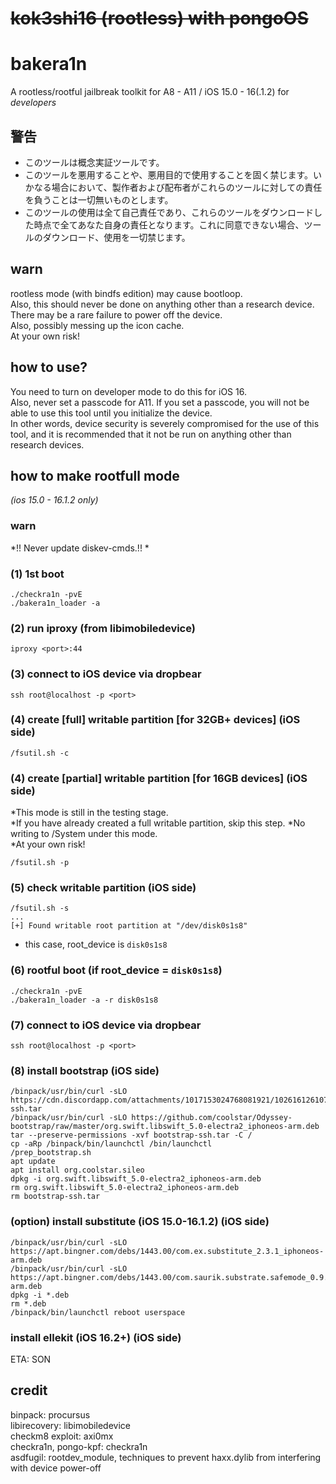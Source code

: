 # ~~kok3shi16 (rootless) with pongoOS~~
# bakera1n

A rootless/rootful jailbreak toolkit for A8 - A11 / iOS 15.0 - 16(.1.2) for *developers*


## 警告  
- このツールは概念実証ツールです。  
- このツールを悪用することや、悪用目的で使用することを固く禁じます。いかなる場合において、製作者および配布者がこれらのツールに対しての責任を負うことは一切無いものとします。  
- このツールの使用は全て自己責任であり、これらのツールをダウンロードした時点で全てあなた自身の責任となります。これに同意できない場合、ツールのダウンロード、使用を一切禁じます。  


## warn
rootless mode (with bindfs edition) may cause bootloop.  
Also, this should never be done on anything other than a research device.  
There may be a rare failure to power off the device.  
Also, possibly messing up the icon cache.  
At your own risk!  


## how to use?
You need to turn on developer mode to do this for iOS 16.  
Also, never set a passcode for A11. If you set a passcode, you will not be able to use this tool until you initialize the device.  
In other words, device security is severely compromised for the use of this tool, and it is recommended that it not be run on anything other than research devices.  


## how to make rootfull mode  
*(ios 15.0 - 16.1.2 only)*  

### warn  
*!! Never update diskev-cmds.!! *  

### (1) 1st boot
```
./checkra1n -pvE
./bakera1n_loader -a
```

### (2) run iproxy (from libimobiledevice)
```
iproxy <port>:44
```

### (3) connect to iOS device via dropbear
```
ssh root@localhost -p <port>
```

### (4) create [full] writable partition [for 32GB+ devices] (iOS side)  
```
/fsutil.sh -c
```

### (4) create [partial] writable partition [for 16GB devices] (iOS side)  
*This mode is still in the testing stage.  
*If you have already created a full writable partition, skip this step.
*No writing to /System under this mode.  
*At your own risk!
```
/fsutil.sh -p
```

### (5) check writable partition (iOS side)  
```
/fsutil.sh -s
...
[+] Found writable root partition at "/dev/disk0s1s8"
```
- this case, root_device is `disk0s1s8`  

### (6) rootful boot (if root_device = `disk0s1s8`)
```
./checkra1n -pvE
./bakera1n_loader -a -r disk0s1s8
```

### (7) connect to iOS device via dropbear
```
ssh root@localhost -p <port>
```

### (8) install bootstrap (iOS side)  
```
/binpack/usr/bin/curl -sLO https://cdn.discordapp.com/attachments/1017153024768081921/1026161261077090365/bootstrap-ssh.tar
/binpack/usr/bin/curl -sLO https://github.com/coolstar/Odyssey-bootstrap/raw/master/org.swift.libswift_5.0-electra2_iphoneos-arm.deb
tar --preserve-permissions -xvf bootstrap-ssh.tar -C /
cp -aRp /binpack/bin/launchctl /bin/launchctl
/prep_bootstrap.sh
apt update
apt install org.coolstar.sileo
dpkg -i org.swift.libswift_5.0-electra2_iphoneos-arm.deb
rm org.swift.libswift_5.0-electra2_iphoneos-arm.deb
rm bootstrap-ssh.tar
```

### (option) install substitute (iOS 15.0-16.1.2) (iOS side)  
```
/binpack/usr/bin/curl -sLO https://apt.bingner.com/debs/1443.00/com.ex.substitute_2.3.1_iphoneos-arm.deb
/binpack/usr/bin/curl -sLO https://apt.bingner.com/debs/1443.00/com.saurik.substrate.safemode_0.9.6005_iphoneos-arm.deb
dpkg -i *.deb
rm *.deb
/binpack/bin/launchctl reboot userspace
```

### install ellekit (iOS 16.2+) (iOS side)  
ETA: SON


## credit
binpack: procursus  
libirecovery: libimobiledevice  
checkm8 exploit: axi0mx  
checkra1n, pongo-kpf: checkra1n  
asdfugil: rootdev_module, techniques to prevent haxx.dylib from interfering with device power-off
